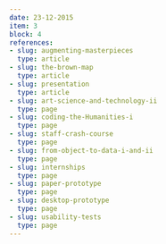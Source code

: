 ```yaml
---
date: 23-12-2015
item: 3
block: 4
references: 
- slug: augmenting-masterpieces
  type: article
- slug: the-brown-map
  type: article
- slug: presentation
  type: article
- slug: art-science-and-technology-ii
  type: page
- slug: coding-the-Humanities-i
  type: page
- slug: staff-crash-course
  type: page
- slug: from-object-to-data-i-and-ii
  type: page
- slug: internships
  type: page
- slug: paper-prototype
  type: page
- slug: desktop-prototype
  type: page
- slug: usability-tests
  type: page
---
```

